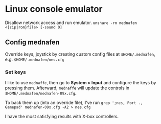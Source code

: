 # Linux console emulator

Disallow network access and run emulator.
`unshare -rn mednafen <{zip|rom}file> [-sound 0]`

## Config mednafen

Override keys, joystick by creating custom config files at `$HOME/.mednafen`, e.g. `$HOME/.mednafen/nes.cfg`

### Set keys

I like to use `mednaffe`, then go to **System > Input** and configure the keys by pressing them. Afterward, `mednaffe` will update the controls in `$HOME/.mednafen/mednafen-09x.cfg`.

To back them up (into an override file), I've run `grep ';nes, Port ., Gamepad' mednafen-09x.cfg -A2 > nes.cfg`

I have the most satisfying results with X-box controllers.
<!--stackedit_data:
eyJoaXN0b3J5IjpbMjk0MTc3NDgwXX0=
-->